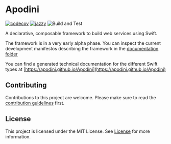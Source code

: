 # Apodini
[![codecov](https://codecov.io/gh/apodini/apodini/branch/develop/graph/badge.svg?token=QOAYN4SWRN)](https://codecov.io/gh/apodini/apodini)
[![jazzy](https://raw.githubusercontent.com/Apodini/Apodini/gh-pages/badge.svg)](https://apodini.github.io/Apodini/)
![Build and Test](https://github.com/Apodini/Apodini/workflows/Build%20and%20Test/badge.svg)

A declarative, composable framework to build web services using Swift.

The framework is in a very early alpha phase. You can inspect the current development manifestos describing the framework in the [documentation folder](Documentation/)

You can find a generated technical documentation for the different Swift types at [https://apodini.github.io/Apodini](https://apodini.github.io/Apodini)

## Contributing
Contributions to this project are welcome. Please make sure to read the [contribution guidelines](https://github.com/Apodini/.github/blob/release/CONTRIBUTING.md) first.

## License
This project is licensed under the MIT License. See [License](https://github.com/Apodini/Template-Repository/blob/release/LICENSE) for more information.
